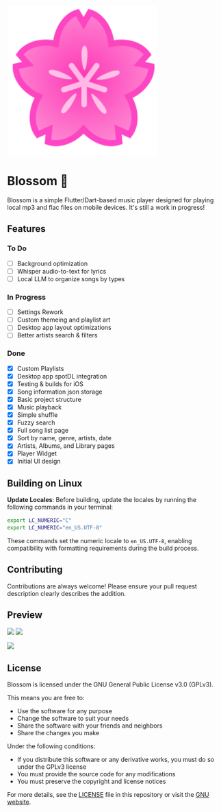 
<img src="https://github.com/WindingMotor/Blossom-Player/blob/main/assets/BlossomLogo.svg" width="350" height="auto">

# Blossom 🌸

Blossom is a simple Flutter/Dart-based music player designed for playing local mp3 and flac files on mobile devices. It's still a work in progress!

## Features

### To Do
- [ ] Background optimization
- [ ] Whisper audio-to-text for lyrics
- [ ] Local LLM to organize songs by types

### In Progress
- [ ] Settings Rework
- [ ] Custom themeing and playlist art
- [ ] Desktop app layout optimizations
- [ ] Better artists search & filters

### Done
- [X] Custom Playlists
- [X] Desktop app spotDL integration
- [X] Testing & builds for iOS
- [X] Song information json storage
- [x] Basic project structure
- [X] Music playback
- [X] Simple shuffle
- [X] Fuzzy search
- [X] Full song list page
- [X] Sort by name, genre, artists, date
- [X] Artists, Albums, and Library pages
- [X] Player Widget
- [x] Initial UI design

## Building on Linux

**Update Locales**:
Before building, update the locales by running the following commands in your terminal:
```bash
export LC_NUMERIC="C"
export LC_NUMERIC="en_US.UTF-8"
```

These commands set the numeric locale to `en_US.UTF-8`, enabling compatibility with formatting requirements during the build process.

## Contributing

Contributions are always welcome! Please ensure your pull request description clearly describes the addition.

## Preview

<img src="https://media.discordapp.net/attachments/1227813910816755746/1280310520141844633/IMG_4231.png?ex=66d79d97&is=66d64c17&hm=29198c88f22366ec206a21ba9f8c59fbaeb7c8807127138090ffaca70e29fd99&=&format=webp&quality=lossless&width=326&height=656" width="350" height="auto">

<img src="https://media.discordapp.net/attachments/1227813910816755746/1280310692720676989/IMG_4234.png?ex=66d79dc0&is=66d64c40&hm=89de7e19a29f5757e0775087efe985fcd09ebe52e288aff493aa8c04c130d67d&=&format=webp&quality=lossless&width=336&height=657" width="350" height="auto">

<img src="https://media.discordapp.net/attachments/1227813910816755746/1280310519235870833/IMG_4233.png?ex=66d79d96&is=66d64c16&hm=c4656bf55ccb461a4ca578867702fff7913a03943d4ef1566b3ab8d6a9efaf3f&=&format=webp&quality=lossless&width=329&height=657
" width="350" height="auto">

## License

Blossom is licensed under the GNU General Public License v3.0 (GPLv3).

This means you are free to:
- Use the software for any purpose
- Change the software to suit your needs
- Share the software with your friends and neighbors
- Share the changes you make

Under the following conditions:
- If you distribute this software or any derivative works, you must do so under the GPLv3 license
- You must provide the source code for any modifications
- You must preserve the copyright and license notices

For more details, see the [LICENSE](LICENSE) file in this repository or visit the [GNU website](https://www.gnu.org/licenses/gpl-3.0.en.html).

